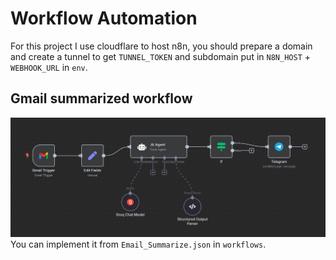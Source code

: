 # Workflow Automation
For this project I use cloudflare to host n8n, you should prepare a domain and create a tunnel to get `TUNNEL_TOKEN` and subdomain put in `N8N_HOST` + `WEBHOOK_URL` in `env`.
## Gmail summarized workflow
![img](assets/summarize-gmail.png)
You can implement it from `Email_Summarize.json` in `workflows`.
